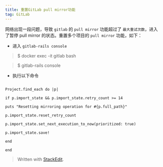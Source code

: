 ```yaml
---
title: 重置GitLab pull mirror功能
tag: GitLab
---
```


  

网络出现一段问题，导致 `gitlab` 的 `pull mirror` 功能超过了 `最大重试次数`，进入了暂停 pull mirror 的状态。重置多个项目的 `pull mirror` 功能，如下：

  

+ 进入 `gitlab-rails console`

> $ docker exec -it gitlab bash

  

> $ gitlab-rails console

  

+ 执行以下命令

```

Project.find_each do |p|

if p.import_state && p.import_state.retry_count >= 14

puts "Resetting mirroring operation for #{p.full_path}"

p.import_state.reset_retry_count

p.import_state.set_next_execution_to_now(prioritized: true)

p.import_state.save!

end

end

```


> Written with [StackEdit](https://stackedit.io/).
<!--stackedit_data:
eyJoaXN0b3J5IjpbLTE3MTM2NTY1MTddfQ==
-->